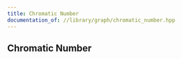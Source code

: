 ```yaml
---
title: Chromatic Number
documentation_of: //library/graph/chromatic_number.hpp
---
```

## Chromatic Number
